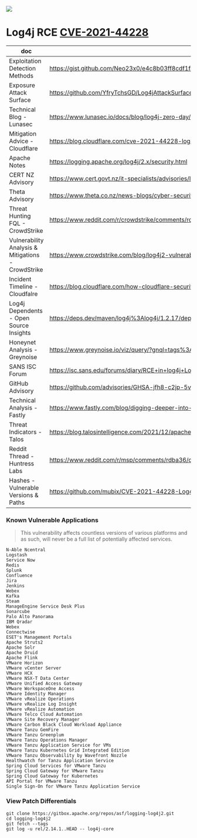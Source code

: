 ![](https://avatars0.githubusercontent.com/u/2897191?s=70&v=4)

# Log4j RCE [CVE-2021-44228](https://cve.mitre.org/cgi-bin/cvename.cgi?name=CVE-2021-44228)

| doc | link |
|---|---|
| Exploitation Detection Methods | https://gist.github.com/Neo23x0/e4c8b03ff8cdf1fa63b7d15db6e3860b |
| Exposure Attack Surface | https://github.com/YfryTchsGD/Log4jAttackSurface |
| Technical Blog - Lunasec | https://www.lunasec.io/docs/blog/log4j-zero-day/ |
| Mitigation Advice - Cloudflare | https://blog.cloudflare.com/cve-2021-44228-log4j-rce-0-day-mitigation/  |
| Apache Notes | https://logging.apache.org/log4j/2.x/security.html |
| CERT NZ Advisory | https://www.cert.govt.nz/it-specialists/advisories/log4j-rce-0-day-actively-exploited/ |
| Theta Advisory | https://www.theta.co.nz/news-blogs/cyber-security-blog/critical-security-advisory-log4j-vulnerability/ |
| Threat Hunting FQL - CrowdStrike | https://www.reddit.com/r/crowdstrike/comments/rda0ls/20211210_cool_query_friday_hunting_apache_log4j/ |
| Vulnerability Analysis & Mitigations - CrowdStrike | https://www.crowdstrike.com/blog/log4j2-vulnerability-analysis-and-mitigation-recommendations/ |
| Incident Timeline - Cloudfalre | https://blog.cloudflare.com/how-cloudflare-security-responded-to-log4j2-vulnerability/ |
| Log4j Dependents - Open Source Insights | https://deps.dev/maven/log4j%3Alog4j/1.2.17/dependents |
| Honeynet Analysis - Greynoise | https://www.greynoise.io/viz/query/?gnql=tags%3A%22Apache%20Log4j%20RCE%20Attempt%22 |
| SANS ISC Forum | https://isc.sans.edu/forums/diary/RCE+in+log4j+Log4Shell+or+how+things+can+get+bad+quickly/28120 |
| GitHub  Advisory | https://github.com/advisories/GHSA-jfh8-c2jp-5v3q |
| Technical Analysis - Fastly | https://www.fastly.com/blog/digging-deeper-into-log4shell-0day-rce-exploit-found-in-log4j |
| Threat Indicators - Talos | https://blog.talosintelligence.com/2021/12/apache-log4j-rce-vulnerability.html |
| Reddit Thread - Huntress Labs | https://www.reddit.com/r/msp/comments/rdba36/critical_rce_vulnerability_is_affecting_java/ |
| Hashes - Vulnerable Versions & Paths | https://github.com/mubix/CVE-2021-44228-Log4Shell-Hashes |

### Known Vulnerable Applications

> This vulnerability affects countless versions of various platforms and as such, will never be a full list of potentially affected services.

```
N-Able Ncentral
Logstash
Service Now
Redis
Splunk
Confluence
Jira
Jenkins
Webex
Kafka
Steam
ManageEngine Service Desk Plus
Sonarcube
Palo Alto Panorama
IBM Qradar
Webex
Connectwise
ESET's Management Portals
Apache Struts2
Apache Solr
Apache Druid
Apache Flink
VMware Horizon
VMware vCenter Server
VMware HCX
VMware NSX-T Data Center
VMware Unified Access Gateway
VMware WorkspaceOne Access
VMware Identity Manager 
VMware vRealize Operations
VMware vRealize Log Insight
VMware vRealize Automation
VMware Telco Cloud Automation
VMware Site Recovery Manager
VMware Carbon Black Cloud Workload Appliance
VMware Tanzu GemFire
VMware Tanzu Greenplum
VMware Tanzu Operations Manager
VMware Tanzu Application Service for VMs
VMware Tanzu Kubernetes Grid Integrated Edition
VMware Tanzu Observability by Wavefront Nozzle
Healthwatch for Tanzu Application Service
Spring Cloud Services for VMware Tanzu
Spring Cloud Gateway for VMware Tanzu
Spring Cloud Gateway for Kubernetes
API Portal for VMware Tanzu
Single Sign-On for VMware Tanzu Application Service
```

### View Patch Differentials

```shell
git clone https://gitbox.apache.org/repos/asf/logging-log4j2.git
cd logging-log4j2
git fetch --tags
git log -u rel/2.14.1..HEAD -- log4j-core
```
